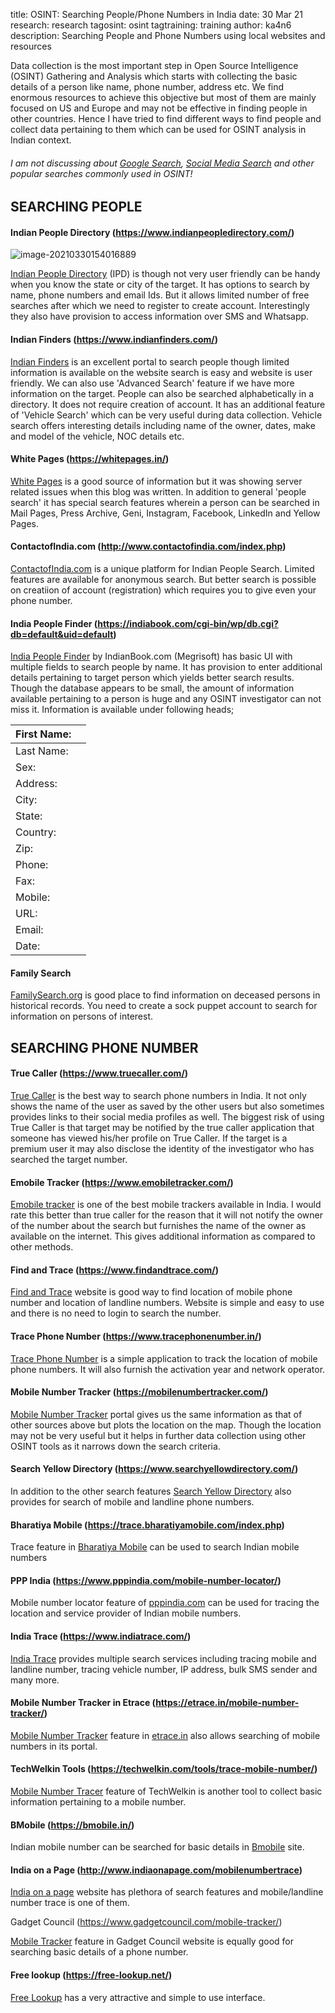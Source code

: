 title: OSINT: Searching People/Phone Numbers in India 
date: 30 Mar 21
research: research
tagosint: osint
tagtraining: training
author: ka4n6
description: Searching People and Phone Numbers using local websites and resources

Data collection is the most important step in Open Source Intelligence (OSINT) Gathering and Analysis which starts with collecting the basic details of a person like name, phone number, address etc. We find enormous resources to achieve this objective but most of them are mainly focused on US and Europe and may not be effective in finding people in other countries. Hence I have tried to find different ways to find people and collect data pertaining to them which can be used for OSINT analysis in Indian context.

###### I am not discussing about <u>Google Search</u>, <u>Social Media Search</u> and other popular searches commonly used in OSINT!

## SEARCHING PEOPLE



#### Indian People Directory (https://www.indianpeopledirectory.com/)



![image-20210330154016889](C:\Users\shett\AppData\Roaming\Typora\typora-user-images\image-20210330154016889.png)

[Indian People Directory](https://www.indianpeopledirectory.com/) (IPD) is though not very user friendly can be handy when you know the state or city of the target. It has options to search by name, phone numbers and email Ids. But it allows limited number of free searches after which we need to register to create account. Interestingly they also have provision to access information over SMS and Whatsapp.



#### Indian Finders (https://www.indianfinders.com/)

[Indian Finders](https://www.indianfinders.com/) is an excellent portal to search people though limited information is available on the website search is easy and website  is user friendly. We can also use 'Advanced Search' feature if we have more information on the target. People can also be searched alphabetically in a directory. It does not require creation of account. It has an additional feature of 'Vehicle Search' which can be very useful during data collection. Vehicle search offers interesting details including name of the owner, dates, make and model of the vehicle, NOC details etc.



#### White Pages (https://whitepages.in/)

[White Pages](https://whitepages.in/) is a good source of information but it was showing server related issues when this blog was written. In addition to general 'people search'  it has special search features wherein a person can be searched in Mail Pages, Press Archive, Geni, Instagram, Facebook, LinkedIn and Yellow Pages.

#### ContactofIndia.com (http://www.contactofindia.com/index.php)

[ContactofIndia.com](http://www.contactofindia.com/index.php) is a unique platform for Indian People Search. Limited features are available for anonymous search. But better search is possible on creatiion of account (registration) which requires you to give even your phone number.

#### India People Finder (https://indiabook.com/cgi-bin/wp/db.cgi?db=default&uid=default)

[India People Finder](https://indiabook.com/cgi-bin/wp/db.cgi?db=default&uid=default&view_search=1)  by IndianBook.com (Megrisoft) has basic UI with multiple fields to search people by name. It has provision to enter additional details pertaining to target person which yields better search results. Though the database appears to be small, the amount of information available pertaining to a person is huge and any OSINT investigator can not miss it.  Information is available under following heads;

| First Name: |      |
| ----------- | :--- |
| Last Name:  |      |
| Sex:        |      |
| Address:    |      |
| City:       |      |
| State:      |      |
| Country:    |      |
| Zip:        |      |
| Phone:      |      |
| Fax:        |      |
| Mobile:     |      |
| URL:        |      |
| Email:      |      |
| Date:       |      |

#### Family Search 

[FamilySearch.org](https://www.familysearch.org/search/collection/location/1927063?region=India) is good place to find information on deceased persons in historical records. You need to create a sock puppet account to search for information on persons of interest.



 

## SEARCHING PHONE NUMBER

#### True Caller (https://www.truecaller.com/)

[True Caller](https://www.truecaller.com/) is the best way to search phone numbers in India. It not only shows the name of the user as saved by the other users but also sometimes provides links to their social media profiles as well. The biggest risk of using True Caller is that target may be notified by the true caller application that someone has viewed his/her profile on True Caller. If the target is a premium user it may also disclose the identity of the investigator who has searched the target number.

#### Emobile Tracker (https://www.emobiletracker.com/)

[Emobile tracker](https://www.emobiletracker.com/) is one of the best mobile trackers available in India. I would rate this better than true caller for the reason that it will not notify the owner of the number about the search but furnishes the name of the owner as available on the internet. This gives additional information as compared to other methods.

#### Find and Trace (https://www.findandtrace.com/)

[Find and Trace](https://www.findandtrace.com/) website is good way to find location of mobile phone number and location of landline numbers. Website is simple and easy to use and there is no need to login to search the number.

#### Trace Phone Number (https://www.tracephonenumber.in/)

[Trace Phone Number](https://www.tracephonenumber.in/)	is a simple application to track the location of mobile phone numbers. It will also furnish the activation year and network operator.

#### Mobile Number Tracker (https://mobilenumbertracker.com/)

[Mobile Number Tracker](https://mobilenumbertracker.com/) portal gives us the same information as that of other sources above but plots the location on the map. Though the location may not be very useful but it helps in further data collection using other OSINT tools as it narrows down the search criteria.

#### Search Yellow Directory (https://www.searchyellowdirectory.com/)

In addition to the other search features [Search Yellow Directory](https://www.searchyellowdirectory.com/) also provides for search of mobile and landline phone numbers.

#### Bharatiya Mobile (https://trace.bharatiyamobile.com/index.php)

Trace feature in [Bharatiya Mobile](https://trace.bharatiyamobile.com/index.php) can be used to search Indian mobile numbers

#### PPP India (https://www.pppindia.com/mobile-number-locator/)

Mobile number locator feature of [pppindia.com](https://www.pppindia.com/mobile-number-locator/) can be used for tracing the location and service provider of Indian mobile numbers.

#### India Trace (https://www.indiatrace.com/)

[India Trace](https://www.indiatrace.com/) provides multiple search services including tracing mobile and landline number, tracing vehicle number, IP address, bulk SMS sender and many more.

#### Mobile Number Tracker in Etrace (https://etrace.in/mobile-number-tracker/)

[Mobile Number Tracker](https://etrace.in/mobile-number-tracker/) feature in [etrace.in](https://etrace.in/) also allows searching of mobile numbers in its portal.

#### TechWelkin Tools (https://techwelkin.com/tools/trace-mobile-number/)

[Mobile Number Tracer](https://techwelkin.com/tools/trace-mobile-number/) feature of TechWelkin is another tool to collect basic information pertaining to a mobile number.

#### BMobile (https://bmobile.in/)

Indian mobile number can be searched for basic details in [Bmobile](https://bmobile.in/) site.

#### India on a Page (http://www.indiaonapage.com/mobilenumbertrace)

[India on a page](http://www.indiaonapage.com/mobilenumbertrace) website has plethora of search features and mobile/landline number trace is one of them. 

Gadget Council (https://www.gadgetcouncil.com/mobile-tracker/)

[Mobile Tracker](https://www.gadgetcouncil.com/mobile-tracker/) feature in Gadget Council website is equally good for searching basic details of a phone number.

#### Free lookup (https://free-lookup.net/)

[Free Lookup](https://free-lookup.net/) has a very attractive and simple to use  interface.